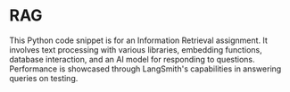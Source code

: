 # RAG
This Python code snippet is for an Information Retrieval assignment. It involves text processing with various libraries, embedding functions, database interaction, and an AI model for responding to questions. Performance is showcased through LangSmith's capabilities in answering queries on testing.
